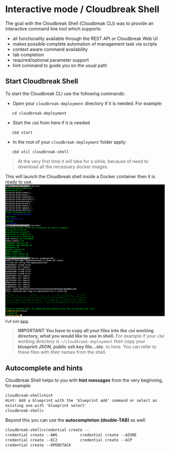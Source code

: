 # Interactive mode / Cloudbreak Shell

The goal with the Cloudbreak Shell (Cloudbreak CLI) was to provide an interactive command line tool which supports:

- all functionality available through the REST API or Cloudbreak Web UI
- makes possible complete automation of management task via scripts
- context aware command availability
- tab completion
- required/optional parameter support
- hint command to guide you on the usual path

## Start Cloudbreak Shell

To start the Cloudbreak CLI use the following commands:

 - Open your `cloudbreak-deployment` directory if it is needed. For example:
```
   cd cloudbreak-deployment
```
 - Start the `cbd` from here if it is needed
```
   cbd start
```
 - In the root of your `cloudbreak-deployment` folder apply:
```
   cbd util cloudbreak-shell
```
>At the very first time it will take for a while, because of need to download all the necessary docker images.

This will launch the Cloudbreak shell inside a Docker container then it is ready to use.
![](../images/shell-started_v2.png)
<sub>*Full size [here](../images/shell-started_v2.png).*</sub>

>**IMPORTANT You have to copy all your files into the `cbd` working directory, what you would like to use in shell.** For 
example if your `cbd` working directory is `~/cloudbreak-deployment` then copy your **blueprint JSON, public ssh key 
file...etc.** to here. You can refer to these files with their names from the shell.

## Autocomplete and hints

Cloudbreak Shell helps to you with **hint messages** from the very beginning, for example:
```
cloudbreak-shell>hint
Hint: Add a blueprint with the 'blueprint add' command or select an existing one with 'blueprint select'
cloudbreak-shell>
```

Beyond this you can use the **autocompletion (double-TAB)** as well:

```
cloudbreak-shell>credential create --
credential create --AWS          credential create --AZURE        credential create --EC2          credential create --GCP          credential create --OPENSTACK
```
